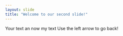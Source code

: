 ```yaml
---
layout: slide
title: "Welcome to our second slide!"
---
```

Your text an now my text
Use the left arrow to go back!
